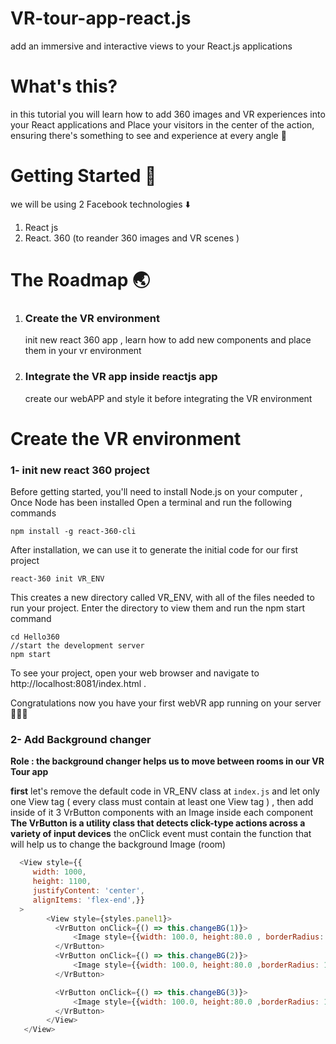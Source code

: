 # VR-tour-app-react.js
add an immersive and interactive views to your React.js applications
# What's this?
in this tutorial you will learn how to add 360 images and VR experiences into your React applications and Place your visitors in the center of the action, ensuring there's something to see and experience at every angle 📐
# Getting Started 💪
we will be using 2 Facebook technologies  ⬇️
 1. React js 
 2. React. 360 (to reander 360 images and VR scenes )
# The Roadmap 🌏
 1. ### Create the VR environment 
    init new react 360 app , learn how to add new components and place them in your vr environment 
 2. ### Integrate the VR app inside reactjs app 
    create our webAPP and style it before integrating the VR environment 
# Create the VR environment   
  ### 1- init new react 360 project
  Before getting started, you'll need to install Node.js on your computer , Once Node has been installed Open a terminal and run the following commands 

    npm install -g react-360-cli
   

After installation, we can use it to generate the initial code for our first project

    react-360 init VR_ENV
    
This creates a new directory called VR_ENV, with all of the files needed to run your project. Enter the directory to view them and run the npm start command 
    
    cd Hello360
    //start the development server
    npm start
To see your project, open your web browser and navigate to http://localhost:8081/index.html .
  
  Congratulations now you have your first webVR app running on your server 💪🥁🥁
### 2- Add Background changer 
**Role : the background changer helps us to move between rooms in our VR Tour app**

**first** let's remove the default code in VR_ENV class at `index.js` and let only one View tag ( every class must contain at least one View tag ) , then add inside of it 3 VrButton components with an Image inside each component **The VrButton is a utility class that detects click-type actions across a variety of input devices** the onClick event must contain the function that will help us to change the background Image (room)
```javascript
  <View style={{
     width: 1000,
     height: 1100,
     justifyContent: 'center',
     alignItems: 'flex-end',}}
  >
        <View style={styles.panel1}>
          <VrButton onClick={() => this.changeBG(1)}>                
              <Image style={{width: 100.0, height:80.0 , borderRadius: 10, }} source={{uri: './static_assets/bg1.jpg'   }} />
          </VrButton>
          <VrButton onClick={() => this.changeBG(2)}>                
              <Image style={{width: 100.0, height:80.0 ,borderRadius: 10, }} source={{uri: './static_assets/bg2.jpg'   }} />
          </VrButton>

          <VrButton onClick={() => this.changeBG(3)}>  
              <Image style={{width: 100.0, height:80.0 ,borderRadius: 10, }} source={{uri: './static_assets/bg3.jpg'   }} />
          </VrButton>
        </View>
   </View>
```
     

